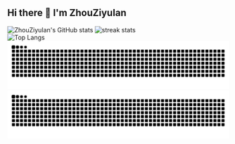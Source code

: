 ## Hi there 👋 I'm ZhouZiyuIan
![ZhouZiyuIan's GitHub stats](https://github-readme-stats.vercel.app/api?username=ZhouZiyuIan&theme=transparent&show_icons=true&hide_border=true&show=reviews,discussions_started&number_format=long&count_private=true)
![streak stats](https://streak-stats.demolab.com?user=ZhouZiyuIan&theme=transparent&hide_border=true)  
![Top Langs](https://github-readme-stats.vercel.app/api/top-langs/?username=ZhouZiyuIan&theme=transparent&hide_border=true)  
<picture>
  <source media="(prefers-color-scheme: dark)" srcset="https://raw.githubusercontent.com/ZhouZiyuIan/ZhouZiyuIan/output/github-contribution-grid-snake-dark.svg">
  <source media="(prefers-color-scheme: light)" srcset="https://raw.githubusercontent.com/ZhouZiyuIan/ZhouZiyuIan/output/github-contribution-grid-snake.svg">
  <img alt="github contribution grid snake animation" src="https://raw.githubusercontent.com/ZhouZiyuIan/ZhouZiyuIan/output/github-contribution-grid-snake.svg">
</picture>
<picture>
  <source media="(prefers-color-scheme: dark)" srcset="https://raw.githubusercontent.com/ZhouZiyuIan/ZhouZiyuIan/output/github-contribution-grid-snake-dark.svg">
  <source media="(prefers-color-scheme: light)" srcset="https://raw.githubusercontent.com/ZhouZiyuIan/ZhouZiyuIan/output/github-contribution-grid-snake.svg">
  <img alt="github contribution grid snake animation" src="https://raw.githubusercontent.com/ZhouZiyuIan/ZhouZiyuIan/output/github-contribution-grid-snake.svg">
</picture>
<!--
**ZhouZiyuIan/zhouziyuian** is a ✨ _special_ ✨ repository because its `README.md` (this file) appears on your GitHub profile.

Here are some ideas to get you started:

- 🔭 I’m currently working on ...
- 🌱 I’m currently learning ...
- 👯 I’m looking to collaborate on ...
- 🤔 I’m looking for help with ...
- 💬 Ask me about ...
- 📫 How to reach me: ...
- 😄 Pronouns: ...
- ⚡ Fun fact: ...
-->
